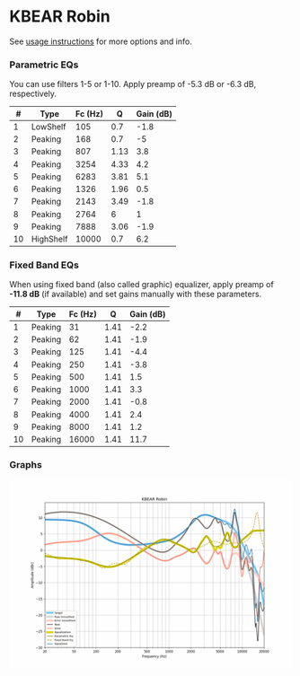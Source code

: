 # KBEAR Robin
See [usage instructions](https://github.com/jaakkopasanen/AutoEq#usage) for more options and info.

### Parametric EQs
You can use filters 1-5 or 1-10. Apply preamp of -5.3 dB or -6.3 dB, respectively.

|   # | Type      |   Fc (Hz) |    Q |   Gain (dB) |
|-----|-----------|-----------|------|-------------|
|   1 | LowShelf  |       105 | 0.7  |        -1.8 |
|   2 | Peaking   |       168 | 0.7  |        -5   |
|   3 | Peaking   |       807 | 1.13 |         3.8 |
|   4 | Peaking   |      3254 | 4.33 |         4.2 |
|   5 | Peaking   |      6283 | 3.81 |         5.1 |
|   6 | Peaking   |      1326 | 1.96 |         0.5 |
|   7 | Peaking   |      2143 | 3.49 |        -1.8 |
|   8 | Peaking   |      2764 | 6    |         1   |
|   9 | Peaking   |      7888 | 3.06 |        -1.9 |
|  10 | HighShelf |     10000 | 0.7  |         6.2 |

### Fixed Band EQs
When using fixed band (also called graphic) equalizer, apply preamp of **-11.8 dB** (if available) and set gains manually with these parameters.

|   # | Type    |   Fc (Hz) |    Q |   Gain (dB) |
|-----|---------|-----------|------|-------------|
|   1 | Peaking |        31 | 1.41 |        -2.2 |
|   2 | Peaking |        62 | 1.41 |        -1.9 |
|   3 | Peaking |       125 | 1.41 |        -4.4 |
|   4 | Peaking |       250 | 1.41 |        -3.8 |
|   5 | Peaking |       500 | 1.41 |         1.5 |
|   6 | Peaking |      1000 | 1.41 |         3.3 |
|   7 | Peaking |      2000 | 1.41 |        -0.8 |
|   8 | Peaking |      4000 | 1.41 |         2.4 |
|   9 | Peaking |      8000 | 1.41 |         1.2 |
|  10 | Peaking |     16000 | 1.41 |        11.7 |

### Graphs
![](./KBEAR%20Robin.png)
